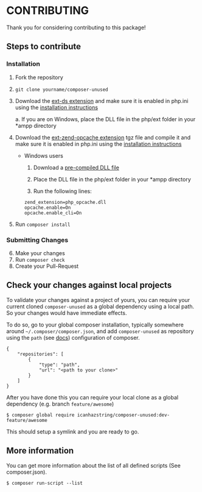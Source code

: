 # CONTRIBUTING

Thank you for considering contributing to this package!

## Steps to contribute

### Installation

1. Fork the repository
2. `git clone yourname/composer-unused`
3. Download the [ext-ds extension](https://pecl.php.net/package/ds/) and make sure it is enabled in php.ini using the [installation instructions](https://github.com/php-ds/ext-ds)
    
    a. If you are on Windows, place the DLL file in the php/ext folder in your *ampp directory

4. Download the [ext-zend-opcache extension](https://pecl.php.net/package/ZendOpcache) tgz file and compile it and make sure it is enabled in php.ini using the [installation instructions](https://github.com/zendtech/ZendOptimizerPlus)
    
    - Windows users

        1. Download a [pre-compiled DLL file](https://windows.php.net/downloads/pecl/releases/opcache/) 

        2. Place the DLL file in the php/ext folder in your *ampp directory
        
        3. Run the following lines:
        ```
        zend_extension=php_opcache.dll
        opcache.enable=On
        opcache.enable_cli=On
        ```
5. Run `composer install`

### Submitting Changes

6. Make your changes
7. Run `composer check`
8. Create your Pull-Request

## Check your changes against local projects

To validate your changes against a project of yours, you can require your current cloned `composer-unused`
as a global dependency using a local path. So your changes would have immediate effects.

To do so, go to your global composer installation, typically somewhere around `~/.composer/composer.json`, and add
`composer-unused` as repository using the `path` (see [docs](https://getcomposer.org/doc/05-repositories.md#path)) 
configuration of composer.

    {
        "repositories": [
            {
                "type": "path",
                "url": "<path to your clone>"
            }
        ]
    }
    
After you have done this you can require your local clone as a global dependency (e.g. branch `feature/awesome`)

    $ composer global require icanhazstring/composer-unused:dev-feature/awesome
    
This should setup a symlink and you are ready to go. 

## More information

You can get more information about the list of all defined scripts (See composer.json).

    $ composer run-script --list
